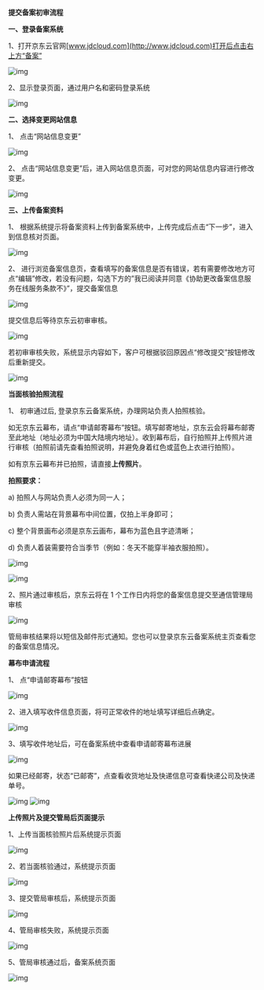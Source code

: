 **提交备案初审流程**

**一、登录备案系统**

1、打开京东云官网[www.jdcloud.com](http://www.jdcloud.com)打开后点击右上方“备案”

![img](https://github.com/jdcloudcom/cn/blob/joytaobao-beian-20200117/image/ICP-License-Service/Change-website-cn-1.jpg)

2、显示登录页面，通过用户名和密码登录系统

![img](https://github.com/jdcloudcom/cn/blob/joytaobao-beian-20200117/image/ICP-License-Service/Change-website-cn-2.jpg)

**二、选择变更网站信息**

1、 点击“网站信息变更”

![img](https://github.com/jdcloudcom/cn/blob/joytaobao-beian-20200117/image/ICP-License-Service/Change-website-cn-3.jpg)

2、 点击“网站信息变更”后，进入网站信息页面，可对您的网站信息内容进行修改变更。

![img](https://github.com/jdcloudcom/cn/blob/joytaobao-beian-20200117/image/ICP-License-Service/Change-website-cn-4.jpg)

**三、上传备案资料**

1、 根据系统提示将备案资料上传到备案系统中，上传完成后点击“下一步”，进入到信息核对页面。

![img](https://github.com/jdcloudcom/cn/blob/joytaobao-beian-20200117/image/ICP-License-Service/Change-website-cn-5.jpg)

2、 进行浏览备案信息页，查看填写的备案信息是否有错误，若有需要修改地方可点“编辑”修改，若没有问题，勾选下方的”我已阅读并同意《协助更改备案信息服务在线服务条款不》”，提交备案信息

  ![img](https://github.com/jdcloudcom/cn/blob/joytaobao-beian-20200117/image/ICP-License-Service/Change-website-cn-6.jpg)

提交信息后等待京东云初审审核。

![img](https://github.com/jdcloudcom/cn/blob/joytaobao-beian-20200117/image/ICP-License-Service/Change-website-cn-7.jpg)

若初审审核失败，系统显示内容如下，客户可根据驳回原因点“修改提交”按钮修改后重新提交。

![img](https://github.com/jdcloudcom/cn/blob/joytaobao-beian-20200117/image/ICP-License-Service/Change-website-cn-8.jpg)

**当面核验拍照流程**

1、 初审通过后, 登录京东云备案系统，办理网站负责人拍照核验。

如无京东云幕布，请点“申请邮寄幕布”按钮。填写邮寄地址，京东云会将幕布邮寄至此地址（地址必须为中国大陆境内地址）。收到幕布后，自行拍照并上传照片进行审核（拍照前请先查看拍照说明，并避免身着红色或蓝色上衣进行拍照）。

如有京东云幕布并已拍照，请直接**上传照片**。

**拍照要求：**

a)   拍照人与网站负责人必须为同一人；

b)   负责人需站在背景幕布中间位置，仅拍上半身即可；

c)   整个背景画布必须是京东云画布，幕布为蓝色且字迹清晰；

d)   负责人着装需要符合当季节（例如：冬天不能穿半袖衣服拍照）。

![img](https://github.com/jdcloudcom/cn/blob/joytaobao-beian-20200117/image/ICP-License-Service/Change-website-cn-9.jpg)

![img](https://github.com/jdcloudcom/cn/blob/joytaobao-beian-20200117/image/ICP-License-Service/Change-website-cn-10.jpg)

2、照片通过审核后，京东云将在 1 个工作日内将您的备案信息提交至通信管理局审核

![img](https://github.com/jdcloudcom/cn/blob/joytaobao-beian-20200117/image/ICP-License-Service/Change-website-cn-11.jpg)

管局审核结果将以短信及邮件形式通知。您也可以登录京东云备案系统主页查看您的备案信息情况。

**幕布申请流程**

1、 点“申请邮寄幕布”按钮

![img](https://github.com/jdcloudcom/cn/blob/joytaobao-beian-20200117/image/ICP-License-Service/Change-website-cn-12.jpg)

2、进入填写收件信息页面，将可正常收件的地址填写详细后点确定。

![img](https://github.com/jdcloudcom/cn/blob/joytaobao-beian-20200117/image/ICP-License-Service/Change-website-cn-13.jpg)

3、填写收件地址后，可在备案系统中查看申请邮寄幕布进展

![img](https://github.com/jdcloudcom/cn/blob/joytaobao-beian-20200117/image/ICP-License-Service/Change-website-cn-14.jpg)

如果已经邮寄，状态“已邮寄”，点查看收货地址及快递信息可查看快递公司及快递单号。

![img](https://github.com/jdcloudcom/cn/blob/joytaobao-beian-20200117/image/ICP-License-Service/Change-website-cn-15.jpg) ![img](https://github.com/jdcloudcom/cn/blob/joytaobao-beian-20200117/image/ICP-License-Service/Change-website-cn-16.jpg)

**上传照片及提交管局后页面提示**

1、上传当面核验照片后系统提示页面

![img](https://github.com/jdcloudcom/cn/blob/joytaobao-beian-20200117/image/ICP-License-Service/Change-website-cn-17.jpg)

2、若当面核验通过，系统提示页面

![img](https://github.com/jdcloudcom/cn/blob/joytaobao-beian-20200117/image/ICP-License-Service/Change-website-cn-18.jpg)

3、提交管局审核后，系统提示页面

![img](https://github.com/jdcloudcom/cn/blob/joytaobao-beian-20200117/image/ICP-License-Service/Change-website-cn-19.jpg)

4、管局审核失败，系统提示页面

![img](https://github.com/jdcloudcom/cn/blob/joytaobao-beian-20200117/image/ICP-License-Service/Change-website-cn-20.jpg)

5、管局审核通过后，备案系统页面

![img](https://github.com/jdcloudcom/cn/blob/joytaobao-beian-20200117/image/ICP-License-Service/Change-website-cn-21.jpg)